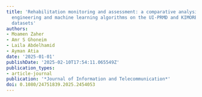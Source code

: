 ```yaml
---
title: 'Rehabilitation monitoring and assessment: a comparative analysis of feature
  engineering and machine learning algorithms on the UI-PRMD and KIMORE benchmark
  datasets'
authors:
- Moamen Zaher
- Amr S Ghoneim
- Laila Abdelhamid
- Ayman Atia
date: '2025-01-01'
publishDate: '2025-02-10T17:54:11.065549Z'
publication_types:
- article-journal
publication: '*Journal of Information and Telecommunication*'
doi: 0.1080/24751839.2025.2454053
---
```

